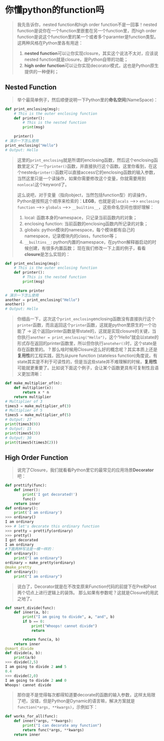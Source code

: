 # 你懂python的function吗

> 我先告诉你，nested function和high order function不是一回事！nested function是说你在一个function里嵌套在另一个function里，而high order function是说这个function里的某一个或者多个paramter是function类型。这两种风格在Python里各有用途：
>1. **nested function**可以让你实现closure，其实这个说法不太对，应该说nested function就是closure，是Python自带的功能；
>1. **high order function**可以让你实现decorator模式，这也是Python原生提供的一种便利；

## Nested Function
>举个最简单例子，然后顺便说明一下Python里的**命名空间**(NameSpace)：
```python
def print_enclosing(msg):
    # This is the outer enclosing function
    def printer():
        # This is the nested function
        print(msg)
    
    printer()
# 演示一下怎么使用
print_enclosing("Hello")
# Output: Hello
```
>这里的`print_enclosing`就是所谓的enclosing函数，然后这个enclosing函数里定义了一个`printer()`函数，并直接执行这个函数。这里你看到，在这个nested`printer()`函数可以直接access它的enclosing函数的输入参数，当然这里只是一个读操作，如果你需要修改这个变量，你就需要用到`nonlocal`这个keyword了。
>
>这么说吧，对于变量（指向object，当然包括function型）的读操作，Python是按照这个顺序来检索的：**LEGB**，也就是说`locals` -->> `enclosing function` -->> `globals` -->> `__builtins__`，这些命名空间也很好理解：
>1. local: 函数本身的namespace，只记录当前函数内的对象；
>1. enclosing function: 当前函数的enclosing函数内所记录的对象；
>1. globals: python模块的namespace，每个模块都有自己的namespace，记录模块内的class，function等；
>1. `__builtins__`: python内置的namespace，在python解释器启动的时候创建，有很多内置函数；
>现在我们修改一下上面的例子，看看**closure**是怎么实现的：
```python
def print_enclosing(msg):
    # This is the outer enclosing function
    def printer():
        # This is the nested function
        print(msg)
    
    return printer
# 演示一下怎么使用
another = print_enclosing("Hello")
another()
# Output: Hello
```
> 你细品一下，这次这个`print_enclosing`enclosing函数没有直接执行这个`printer`函数，而且返回这个`printer`函数，这就是python里原生的一个功能了 -> 这个返回printer函数是带state的，这就是实现closure的关键，当你执行`another = print_enclosing("Hello")`，这个“Hello”就会以state的形式存在返回的printer函数里，所以但你执行`anoteher()`时，这个state是存在函数里的。
>? 那么啥时候用Closure这么好的概念呢？其实本质上还是**复用性**的工程实践，因为从pure function (stateless function)角度说，有state其实是不利于可读性的，但是当这些state并不难理解的时候，**复用性**可能就更重要了。比如说下面这个例子，会让某个函数更具有可复制性且语义更加清晰：
```python
def make_multiplier_of(n):
    def multiplier(x):
        return x * n
    return multiplier
# Multiplier of 3
times3 = make_multiplier_of(3)
# Multiplier of 5
times5 = make_multiplier_of(5)
# Output: 27
print(times3(9))
# Output: 15
print(times5(3))
# Output: 30
print(times5(times3(2)))
```
>
>

## High Order Function
>说完了Closure，我们就看看Python里它的最常见的应用场景**Decorator**吧：
```python
def prettify(func):
    def inner():
        print('I got decorated!')
        func()
    return inner
def ordinary():
    print('I am ordinary')
>>> ordinary()
I am ordinary
>>> # let's decorate this ordinary function
>>> pretty = prettify(ordinary)
>>> pretty()
I got decorated
I am ordinary
#下面两种写法是一模一样的：
def ordinary():
    print("I am ordinary")
ordinary = make_pretty(ordinary)
@make_pretty
def ordinary():
    print("I am ordinary")
```
>说白了，Decorator就是在不改变原来Function代码的前提下在Pre和Post两个切点上进行逻辑上的装饰。
>那么如果有参数呢？这就是Closure的用武之地了。
```python
def smart_divide(func):
    def inner(a, b):
        print("I am going to divide", a, "and", b)
        if b == 0:
            print("Whoops! cannot divide")
            return

        return func(a, b)
    return inner
@smart_divide
def divide(a, b):
    print(a/b)
>>> divide(2,5)
I am going to divide 2 and 5
0.4
>>> divide(2,0)
I am going to divide 2 and 0
Whoops! cannot divide
```
> 那你是不是觉得每次都得知道要decorate的函数的输入参数，这样太局限了吧，没错，但是Python是Dynamic的语言嘛，解决方案就是`function(*args, **kwargs)`，示例如下：
```python
def works_for_all(func):
    def inner(*args, **kwargs):
        print("I can decorate any function")
        return func(*args, **kwargs)
    return inner
```
>
